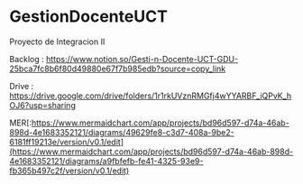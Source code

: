 # GestionDocenteUCT
Proyecto de Integracion II

Backlog : https://www.notion.so/Gesti-n-Docente-UCT-GDU-25bca7fc8b6f80d49880e67f7b985edb?source=copy_link


Drive : https://drive.google.com/drive/folders/1r1rkUVznRMGfj4wYYARBF_iQPvK_hOJ6?usp=sharing


MER[:https://www.mermaidchart.com/app/projects/bd96d597-d74a-46ab-898d-4e1683352121/diagrams/49629fe8-c3d7-408a-9be2-6181ff19213e/version/v0.1/edit](https://www.mermaidchart.com/app/projects/bd96d597-d74a-46ab-898d-4e1683352121/diagrams/a9fbfefb-fe41-4325-93e9-fb365b497c2f/version/v0.1/edit)
